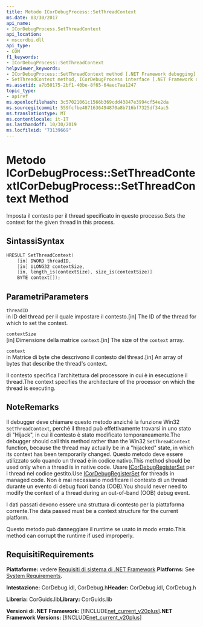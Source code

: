 ```yaml
---
title: Metodo ICorDebugProcess::SetThreadContext
ms.date: 03/30/2017
api_name:
- ICorDebugProcess.SetThreadContext
api_location:
- mscordbi.dll
api_type:
- COM
f1_keywords:
- ICorDebugProcess::SetThreadContext
helpviewer_keywords:
- ICorDebugProcess::SetThreadContext method [.NET Framework debugging]
- SetThreadContext method, ICorDebugProcess interface [.NET Framework debugging]
ms.assetid: a7b50175-2bf1-40be-8f65-64aec7aa1247
topic_type:
- apiref
ms.openlocfilehash: 3c57021061c1566b369cdd43847e3994cf54e2da
ms.sourcegitcommit: 559fcfbe4871636494870a8b716bf7325df34ac5
ms.translationtype: MT
ms.contentlocale: it-IT
ms.lasthandoff: 10/30/2019
ms.locfileid: "73139669"
---
```

# <a name="icordebugprocesssetthreadcontext-method"></a><span data-ttu-id="111f0-102">Metodo ICorDebugProcess::SetThreadContext</span><span class="sxs-lookup"><span data-stu-id="111f0-102">ICorDebugProcess::SetThreadContext Method</span></span>
<span data-ttu-id="111f0-103">Imposta il contesto per il thread specificato in questo processo.</span><span class="sxs-lookup"><span data-stu-id="111f0-103">Sets the context for the given thread in this process.</span></span>  
  
## <a name="syntax"></a><span data-ttu-id="111f0-104">Sintassi</span><span class="sxs-lookup"><span data-stu-id="111f0-104">Syntax</span></span>  
  
```cpp  
HRESULT SetThreadContext(  
    [in] DWORD threadID,  
    [in] ULONG32 contextSize,  
    [in, length_is(contextSize), size_is(contextSize)]  
    BYTE context[]);  
```  
  
## <a name="parameters"></a><span data-ttu-id="111f0-105">Parametri</span><span class="sxs-lookup"><span data-stu-id="111f0-105">Parameters</span></span>  
 `threadID`  
 <span data-ttu-id="111f0-106">in ID del thread per il quale impostare il contesto.</span><span class="sxs-lookup"><span data-stu-id="111f0-106">[in] The ID of the thread for which to set the context.</span></span>  
  
 `contextSize`  
 <span data-ttu-id="111f0-107">[in] Dimensione della matrice `context`.</span><span class="sxs-lookup"><span data-stu-id="111f0-107">[in] The size of the `context` array.</span></span>  
  
 `context`  
 <span data-ttu-id="111f0-108">in Matrice di byte che descrivono il contesto del thread.</span><span class="sxs-lookup"><span data-stu-id="111f0-108">[in] An array of bytes that describe the thread's context.</span></span>  
  
 <span data-ttu-id="111f0-109">Il contesto specifica l'architettura del processore in cui è in esecuzione il thread.</span><span class="sxs-lookup"><span data-stu-id="111f0-109">The context specifies the architecture of the processor on which the thread is executing.</span></span>  
  
## <a name="remarks"></a><span data-ttu-id="111f0-110">Note</span><span class="sxs-lookup"><span data-stu-id="111f0-110">Remarks</span></span>  
 <span data-ttu-id="111f0-111">Il debugger deve chiamare questo metodo anziché la funzione Win32 `SetThreadContext`, perché il thread può effettivamente trovarsi in uno stato di "Hijack", in cui il contesto è stato modificato temporaneamente.</span><span class="sxs-lookup"><span data-stu-id="111f0-111">The debugger should call this method rather than the Win32 `SetThreadContext` function, because the thread may actually be in a "hijacked" state, in which its context has been temporarily changed.</span></span> <span data-ttu-id="111f0-112">Questo metodo deve essere utilizzato solo quando un thread è in codice nativo.</span><span class="sxs-lookup"><span data-stu-id="111f0-112">This method should be used only when a thread is in native code.</span></span> <span data-ttu-id="111f0-113">Usare [ICorDebugRegisterSet](../../../../docs/framework/unmanaged-api/debugging/icordebugregisterset-interface.md) per i thread nel codice gestito.</span><span class="sxs-lookup"><span data-stu-id="111f0-113">Use [ICorDebugRegisterSet](../../../../docs/framework/unmanaged-api/debugging/icordebugregisterset-interface.md) for threads in managed code.</span></span> <span data-ttu-id="111f0-114">Non è mai necessario modificare il contesto di un thread durante un evento di debug fuori banda (OOB).</span><span class="sxs-lookup"><span data-stu-id="111f0-114">You should never need to modify the context of a thread during an out-of-band (OOB) debug event.</span></span>  
  
 <span data-ttu-id="111f0-115">I dati passati devono essere una struttura di contesto per la piattaforma corrente.</span><span class="sxs-lookup"><span data-stu-id="111f0-115">The data passed must be a context structure for the current platform.</span></span>  
  
 <span data-ttu-id="111f0-116">Questo metodo può danneggiare il runtime se usato in modo errato.</span><span class="sxs-lookup"><span data-stu-id="111f0-116">This method can corrupt the runtime if used improperly.</span></span>  
  
## <a name="requirements"></a><span data-ttu-id="111f0-117">Requisiti</span><span class="sxs-lookup"><span data-stu-id="111f0-117">Requirements</span></span>  
 <span data-ttu-id="111f0-118">**Piattaforme:** vedere [Requisiti di sistema di .NET Framework](../../../../docs/framework/get-started/system-requirements.md).</span><span class="sxs-lookup"><span data-stu-id="111f0-118">**Platforms:** See [System Requirements](../../../../docs/framework/get-started/system-requirements.md).</span></span>  
  
 <span data-ttu-id="111f0-119">**Intestazione:** CorDebug.idl, CorDebug.h</span><span class="sxs-lookup"><span data-stu-id="111f0-119">**Header:** CorDebug.idl, CorDebug.h</span></span>  
  
 <span data-ttu-id="111f0-120">**Libreria:** CorGuids.lib</span><span class="sxs-lookup"><span data-stu-id="111f0-120">**Library:** CorGuids.lib</span></span>  
  
 <span data-ttu-id="111f0-121">**Versioni di .NET Framework:** [!INCLUDE[net_current_v20plus](../../../../includes/net-current-v20plus-md.md)]</span><span class="sxs-lookup"><span data-stu-id="111f0-121">**.NET Framework Versions:** [!INCLUDE[net_current_v20plus](../../../../includes/net-current-v20plus-md.md)]</span></span>
